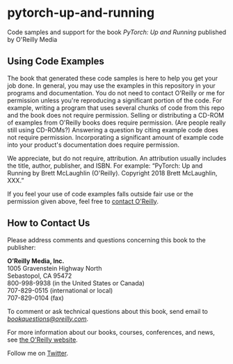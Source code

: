 # pytorch-up-and-running
Code samples and support for the book _PyTorch: Up and Running_ published by O'Reilly Media

## Using Code Examples

The book that generated these code samples is here to help you get your job done. In general, you may use the examples in this repository in your programs and documentation. You do not need to contact O'Reilly or me for permission unless you're reproducing a significant portion of the code. For example, writing a program that uses several chunks of code from this repo and the book does not require permission. Selling or distributing a CD-ROM of examples from O'Reilly books does require permission. (Are people really still using CD-ROMs?) Answering a question by citing example code does not require permission. Incorporating a significant amount of example code into your product's documentation does require permission.

We appreciate, but do not require, attribution. An attribution usually includes the title, author, publisher, and ISBN. For example: “PyTorch: Up and Running by Brett McLaughlin (O'Reilly). Copyright 2018 Brett McLaughlin, XXX.”

If you feel your use of code examples falls outside fair use or the permission given above, feel free to [contact O'Reilly](permissions@oreilly.com).

## How to Contact Us

Please address comments and questions concerning this book to the publisher:

**O’Reilly Media, Inc.**  
  1005 Gravenstein Highway North  
  Sebastopol, CA 95472  
  800-998-9938 (in the United States or Canada)  
  707-829-0515 (international or local)  
  707-829-0104 (fax)  
  
To comment or ask technical questions about this book, send email to [<em>bookquestions@oreilly.com</em>](mailto:bookquestions@oreilly.com).

For more information about our books, courses, conferences, and news, see [the O'Reilly website](http://www.oreilly.com).

Follow me on [Twitter](https://twitter.com/bdmclaughlin).
